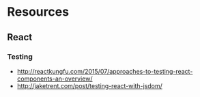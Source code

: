 # Resources
## React
### Testing

* http://reactkungfu.com/2015/07/approaches-to-testing-react-components-an-overview/
* http://jaketrent.com/post/testing-react-with-jsdom/
